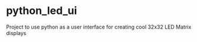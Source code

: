 # python_led_ui
Project to use python as a user interface for creating cool 32x32 LED Matrix displays
